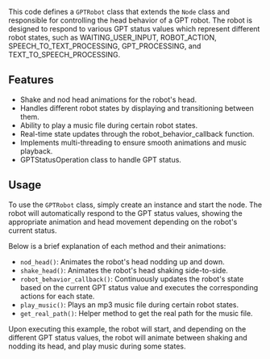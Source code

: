 This code defines a `GPTRobot` class that extends the `Node` class and responsible for controlling the head behavior of a GPT robot. The robot is designed to respond to various GPT status values which represent different robot states, such as WAITING_USER_INPUT, ROBOT_ACTION, SPEECH_TO_TEXT_PROCESSING, GPT_PROCESSING, and TEXT_TO_SPEECH_PROCESSING.

## Features

- Shake and nod head animations for the robot's head.
- Handles different robot states by displaying and transitioning between them.
- Ability to play a music file during certain robot states.
- Real-time state updates through the robot_behavior_callback function.
- Implements multi-threading to ensure smooth animations and music playback.
- GPTStatusOperation class to handle GPT status.

## Usage

To use the `GPTRobot` class, simply create an instance and start the node. The robot will automatically respond to the GPT status values, showing the appropriate animation and head movement depending on the robot's current status.

Below is a brief explanation of each method and their animations:

- `nod_head()`: Animates the robot's head nodding up and down.
- `shake_head()`: Animates the robot's head shaking side-to-side.
- `robot_behavior_callback()`: Continuously updates the robot's state based on the current GPT status value and executes the corresponding actions for each state.
- `play_music()`: Plays an mp3 music file during certain robot states.
- `get_real_path()`: Helper method to get the real path for the music file.

Upon executing this example, the robot will start, and depending on the different GPT status values, the robot will animate between shaking and nodding its head, and play music during some states. 